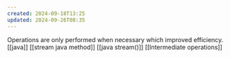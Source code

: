 ```yaml
---
created: 2024-09-18T13:25
updated: 2024-09-26T08:35
---
```

Operations are only performed when necessary which improved efficiency. 
[[java]] [[stream java method]] [[java stream()]] [[Intermediate operations]]